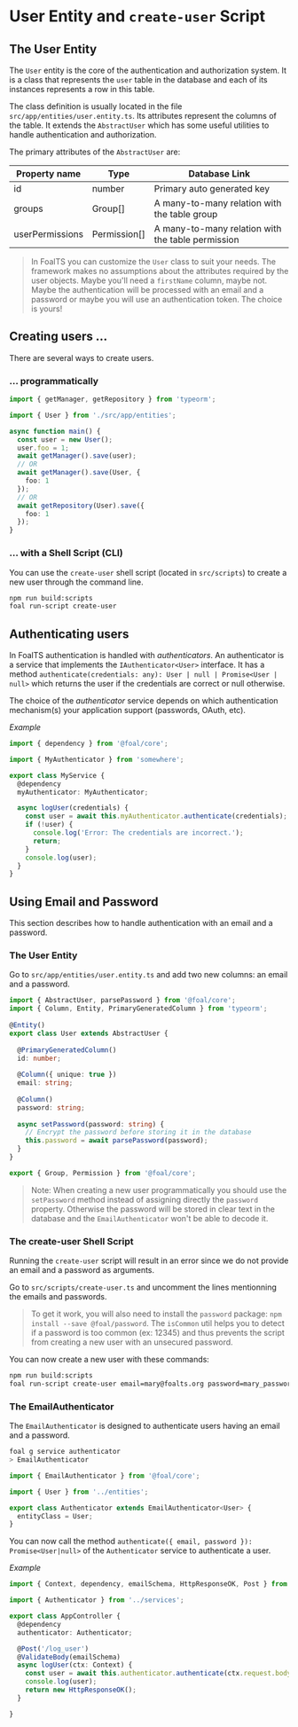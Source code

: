 # User Entity and `create-user` Script

## The User Entity

The `User` entity is the core of the authentication and authorization system. It is a class that represents the `user` table in the database and each of its instances represents a row in this table.

The class definition is usually located in the file `src/app/entities/user.entity.ts`. Its attributes represent the columns of the table. It extends the `AbstractUser` which has some useful utilities to handle authentication and authorization.

The primary attributes of the `AbstractUser` are:

| Property name | Type | Database Link |
| --- | --- | --- |
| id | number | Primary auto generated key |
| groups | Group[] | A many-to-many relation with the table group |
| userPermissions | Permission[] | A many-to-many relation with the table permission |

> In FoalTS you can customize the `User` class to suit your needs. The framework makes no assumptions about the attributes required by the user objects. Maybe you'll need a `firstName` column, maybe not.  Maybe the authentication will be processed with an email and a password or maybe you will use an authentication token. The choice is yours!

## Creating users ...

There are several ways to create users.

### ... programmatically

```typescript
import { getManager, getRepository } from 'typeorm';

import { User } from './src/app/entities';

async function main() {
  const user = new User();
  user.foo = 1;
  await getManager().save(user);
  // OR
  await getManager().save(User, {
    foo: 1
  });
  // OR
  await getRepository(User).save({
    foo: 1
  });
}
```

### ... with a Shell Script (CLI)

You can use the `create-user` shell script (located in `src/scripts`) to create a new user through the command line.

```sh
npm run build:scripts
foal run-script create-user
```

## Authenticating users

In FoalTS authentication is handled with *authenticators*. An authenticator is a service that implements the `IAuthenticator<User>` interface. It has a method `authenticate(credentials: any): User | null | Promise<User | null>` which returns the user if the credentials are correct or null otherwise.

The choice of the *authenticator* service depends on which authentication mechanism(s) your application support (passwords, OAuth, etc).

*Example*
```typescript
import { dependency } from '@foal/core';

import { MyAuthenticator } from 'somewhere';

export class MyService {
  @dependency
  myAuthenticator: MyAuthenticator;

  async logUser(credentials) {
    const user = await this.myAuthenticator.authenticate(credentials);
    if (!user) {
      console.log('Error: The credentials are incorrect.');
      return;
    }
    console.log(user);
  }
}
```

## Using Email and Password

This section describes how to handle authentication with an email and a password.

### The User Entity

Go to `src/app/entities/user.entity.ts` and add two new columns: an email and a password.

```typescript
import { AbstractUser, parsePassword } from '@foal/core';
import { Column, Entity, PrimaryGeneratedColumn } from 'typeorm';
​
@Entity()
export class User extends AbstractUser {
​
  @PrimaryGeneratedColumn()
  id: number;
​
  @Column({ unique: true })
  email: string;
​
  @Column()
  password: string;
​
  async setPassword(password: string) {
    // Encrypt the password before storing it in the database
    this.password = await parsePassword(password);
  }​
}

export { Group, Permission } from '@foal/core';

```

> Note: When creating a new user programmatically you should use the `setPassword` method instead of assigning directly the `password` property. Otherwise the password will be stored in clear text  in the database and the `EmailAuthenticator` won't be able to decode it.

### The create-user Shell Script

Running the `create-user` script will result in an error since we do not provide an email and a password as arguments.

Go to `src/scripts/create-user.ts` and uncomment the lines mentionning the emails and passwords.

> To get it work, you will also need to install the `password` package: `npm install --save @foal/password`. The `isCommon` util helps you to detect if a password is too common (ex: 12345) and thus prevents the script from creating a new user with an unsecured password.

You can now create a new user with these commands:

```sh
npm run build:scripts
foal run-script create-user email=mary@foalts.org password=mary_password
```

### The EmailAuthenticator

The `EmailAuthenticator` is designed to authenticate users having an email and a password.

```sh
foal g service authenticator
> EmailAuthenticator
```

```typescript
import { EmailAuthenticator } from '@foal/core';

import { User } from '../entities';

export class Authenticator extends EmailAuthenticator<User> {
  entityClass = User;
}

```

You can now call the method `authenticate({ email, password }): Promise<User|null>` of the `Authenticator` service to authenticate a user.

*Example*

```typescript
import { Context, dependency, emailSchema, HttpResponseOK, Post } from '@foal/core';

import { Authenticator } from '../services';

export class AppController {
  @dependency
  authenticator: Authenticator;

  @Post('/log_user')
  @ValidateBody(emailSchema)
  async logUser(ctx: Context) {
    const user = await this.authenticator.authenticate(ctx.request.body);
    console.log(user);
    return new HttpResponseOK();
  }

}
```